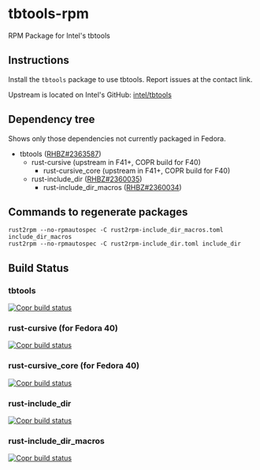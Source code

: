 # tbtools-rpm
RPM Package for Intel's tbtools

## Instructions
Install the `tbtools` package to use tbtools. Report issues at the contact link.

Upstream is located on Intel's GitHub: [intel/tbtools](https://github.com/intel/tbtools)

## Dependency tree
Shows only those dependencies not currently packaged in Fedora.

- tbtools ([RHBZ#2363587](https://bugzilla.redhat.com/show_bug.cgi?id=2363587))
  - rust-cursive (upstream in F41+, COPR build for F40)
    - rust-cursive\_core (upstream in F41+, COPR build for F40)
  - rust-include\_dir ([RHBZ#2360035](https://bugzilla.redhat.com/show_bug.cgi?id=2360035))
    - rust-include\_dir\_macros ([RHBZ#2360034](https://bugzilla.redhat.com/show_bug.cgi?id=2360034))

## Commands to regenerate packages

`rust2rpm --no-rpmautospec -C rust2rpm-include_dir_macros.toml include_dir_macros`  
`rust2rpm --no-rpmautospec -C rust2rpm-include_dir.toml include_dir`  

## Build Status
### tbtools
[![Copr build status](https://copr.fedorainfracloud.org/coprs/xanderlent/tbtools/package/tbtools/status_image/last_build.png)](https://copr.fedorainfracloud.org/coprs/xanderlent/tbtools/package/tbtools/)
### rust-cursive (for Fedora 40)
[![Copr build status](https://copr.fedorainfracloud.org/coprs/xanderlent/tbtools/package/rust-cursive/status_image/last_build.png)](https://copr.fedorainfracloud.org/coprs/xanderlent/tbtools/package/rust-cursive/)
### rust-cursive\_core (for Fedora 40)
[![Copr build status](https://copr.fedorainfracloud.org/coprs/xanderlent/tbtools/package/rust-cursive_core/status_image/last_build.png)](https://copr.fedorainfracloud.org/coprs/xanderlent/tbtools/package/rust-cursive_core/)
### rust-include\_dir
[![Copr build status](https://copr.fedorainfracloud.org/coprs/xanderlent/tbtools/package/rust-include_dir/status_image/last_build.png)](https://copr.fedorainfracloud.org/coprs/xanderlent/tbtools/package/rust-include_dir/)
### rust-include\_dir\_macros
[![Copr build status](https://copr.fedorainfracloud.org/coprs/xanderlent/tbtools/package/rust-include_dir_macros/status_image/last_build.png)](https://copr.fedorainfracloud.org/coprs/xanderlent/tbtools/package/rust-include_dir_macros/)
